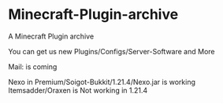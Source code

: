 # Minecraft-Plugin-archive
A Minecraft Plugin archive

You can get us new Plugins/Configs/Server-Software and More 

Mail: is coming

Nexo in Premium/Soigot-Bukkit/1.21.4/Nexo.jar
is working Itemsadder/Oraxen is Not working in 1.21.4
